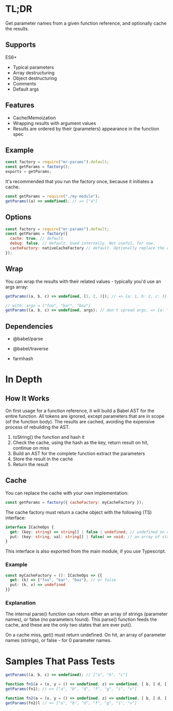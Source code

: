 # TL;DR

Get parameter names from a given function reference, and optionally cache the results.

## Supports
ES6+

* Typical parameters
* Array destructuring
* Object destructuring
* Comments
* Default args

## Features

* Cache/Memoization
* Wrapping results with argument values
* Results are ordered by their (parameters) appearance in the function spec

## Example

```js
const factory = require("mr-params").default;
const getParams = factory();
exports = getParams;
```

It's recommended that you run the factory once, because it initiates a cache.

```js
const getParams = require("./my-module");
getParams((a) => undefined); // => ["a"]
```

## Options

```js
const factory = require("mr-params").default;
const getParams = factory({
  cache: true, // default.
  debug: false, // default. Used internally. Not useful, for now.
  cacheFactory: nativeCacheFactory // default. Optionally replace the caching mechanism
});
```

## Wrap
You can wrap the results with their related values - typically you'd use an args array:

```js
getParams((a, b, c) => undefined, [1, 2, 3]); // => {a: 1, b: 2, c: 3}

// with: args = ["foo", "bar", "baz"]
getParams((a, b, c) => undefined, args); // don't spread args. => {a: "foo", b: "bar", c: "baz"}
```

## Dependencies

* @babel/parse

* @babel/traverse

* farmhash


# In Depth

## How It Works
On first usage for a function reference, it will build a Babel AST for the entire function. All tokens are ignored, except parameters that are in scope (of the function body). The results are cached, avoiding the expensive process of rebuilding the AST.

1. toString() the function and hash it
1. Check the cache, using the hash as the key, return result on hit, continue on miss
1. Build an AST for the complete function extract the parameters
1. Store the result in the cache
1. Return the result

## Cache
You can replace the cache with your own implementation:

```js
const getParams = factory({ cacheFactory: myCacheFactory });
```

The cache factory must return a cache object with the following (TS) interface:

```typescript
interface ICacheOps {
  get: (key: string) => string[] | false | undefined; // undefined on cache miss.
  put: (key: string, val: string[] | false) => void; // an array of strings, or false
}
```

This interface is also exported from the main module, if you use Typescript.

### Example

```typescript
const myCacheFactory = (): ICacheOps => {{
  get: (k) => ["foo", "bar", "baz"], // or false
  put: (k, v) => undefined
}}
```

### Explanation
The internal parse() function can return either an array of strings (parameter names), or false (no parameters found). This parse() function feeds the cache, and these are the only two states that are ever put().

On a cache miss, get() must return undefined. On hit, an array of parameter names (strings), or false - for 0 parameter names.

# Samples That Pass Tests

```js
getParams((a, b, c) => undefined); // ["a", "b", "c"]

function fn1(a = (x, y = () => undefined, z) => undefined, [ b, [ d, [ f, [ g ] ] ] ], { c: { e: { h: { i } } } }, v) {};
getParams(fn1); // => ["a", "b", "d", "f", "g", "i", "v"]

function fn2(a = (x, y = () => undefined, z) => undefined, [ b, [ d, [ f = 2, [ g = 1 ] = [] ] = [] ] ], { c: { e: { h: { i = 3 } = {} } } }, v) {};
getParams(fn2)l // => ["a", "b", "d", "f", "g", "i", "v"]
```

